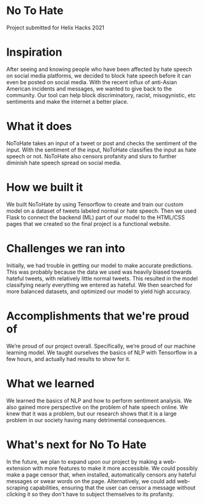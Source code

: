 # No To Hate
Project submitted for Helix Hacks 2021
# Inspiration

After seeing and knowing people who have been affected by hate speech on social media platforms, we decided to block hate speech before it can even be posted on social media. With the recent influx of anti-Asian American incidents and messages, we wanted to give back to the community. Our tool can help block discriminatory, racist, misogynistic, etc sentiments and make the internet a better place.

# What it does

NoToHate takes an input of a tweet or post and checks the sentiment of the input. With the sentiment of the input, NoToHate classifies the input as hate speech or not. NoToHate also censors profanity and slurs to further diminish hate speech spread on social media.

# How we built it

We built NoToHate by using Tensorflow to create and train our custom model on a dataset of tweets labeled normal or hate speech. Then we used Flask to connect the backend (ML) part of our model to the HTML/CSS pages that we created so the final project is a functional website.

# Challenges we ran into

Initially, we had trouble in getting our model to make accurate predictions. This was probably because the data we used was heavily biased towards hateful tweets, with relatively little normal tweets. This resulted in the model classifying nearly everything we entered as hateful. We then searched for more balanced datasets, and optimized our model to yield high accuracy.

# Accomplishments that we're proud of

We’re proud of our project overall. Specifically, we’re proud of our machine learning model. We taught ourselves the basics of NLP with Tensorflow in a few hours, and actually had results to show for it.

# What we learned

We learned the basics of NLP and how to perform sentiment analysis. We also gained more perspective on the problem of hate speech online. We knew that it was a problem, but our research shows that it is a large problem in our society having many detrimental consequences.

# What's next for No To Hate

In the future, we plan to expand upon our project by making a web-extension with more features to make it more accessible. We could possibly make a page censor that, when installed, automatically censors any hateful messages or swear words on the page. Alternatively, we could add web-scraping capabilities, ensuring that the user can censor a message without clicking it so they don’t have to subject themselves to its profanity.
